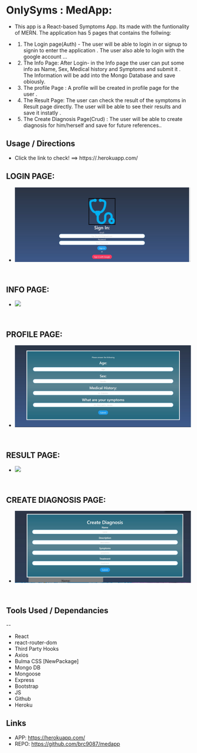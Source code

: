 # OnlySyms : MedApp:

* This app is a React-based Symptoms App. Its made with the funtionality of MERN. The application has 5 pages that contains the follwing:

* 1. The Login page(Auth) - The user will be able to login in or signup to signin to enter the application . The user also able to login with the google account ...

* 2. The Info Page: After Login- in the Info page the user can put some info as Name, Sex, Medical history and Symptoms and submit it . The Information will be add into the Mongo Database and save obiously. 

* 3. The profile Page : A profile will be created in profile page for the user .

* 4. The Result Page: The user can check the result of the symptoms in Result page directly. The user will be able to see their results and save it instatly .

* 5. The Create Diagnosis Page(Crud) : The user will be able to create diagnosis for him/herself and save for future references.. 

## Usage / Directions
* Click the link to check! ==> https://.herokuapp.com/

## LOGIN PAGE:
* ![](./client/src/images/l.loginpage.jpg )

<br>

## INFO PAGE:
* ![](./client/src/images/search.PNG)

<br>
    
    
## PROFILE PAGE:
*  ![](./client/src/images/l.profilepage.jpg)

<br>
 
    
## RESULT PAGE:
*  ![](./client/src/images/)

<br>

    
## CREATE DIAGNOSIS PAGE:
*  ![](./client/src/images/l.creatediagnosis.jpg)

<br>


## Tools Used / Dependancies
--
* React
* react-router-dom
* Third Party Hooks
* Axios
* Bulma CSS [NewPackage]
* Mongo DB
* Mongoose
* Express
* Bootstrap
* JS
* Github
* Heroku

## Links
* APP: https://herokuapp.com/
* REPO: https://github.com/brc9087/medapp
